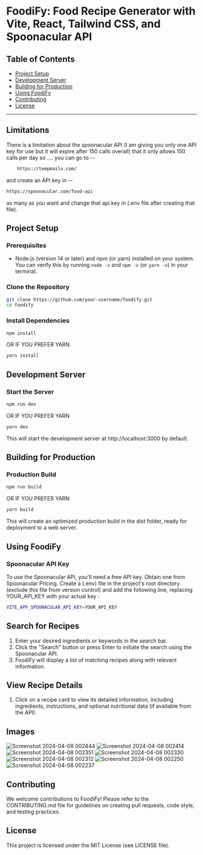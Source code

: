 # FoodiFy: Food Recipe Generator with Vite, React, Tailwind CSS, and Spoonacular API

## Table of Contents

- [Project Setup](#project-setup)
- [Development Server](#development-server)
- [Building for Production](#building-for-production)
- [Using FoodiFy](#using-foodify)
- [Contributing](#contributing)
- [License](#license)

---

## Limitations

There is a limitation about the spoonacular API (I am giving you only one API key for use but it will expire after 150 calls overall) that it only allows 150 calls per day so .... you can go to --

```bash
    https://tempmailo.com/
 ```
and create an API key in --

```bash
https://spoonacular.com/food-api
```
as many as you want and change that api key in (.env file after creating that file).

## Project Setup

### Prerequisites

- Node.js (version 14 or later) and npm (or yarn) installed on your system. You can verify this by running `node -v` and `npm -v` (or `yarn -v`) in your terminal.

### Clone the Repository

```bash
git clone https://github.com/your-username/foodify.git
cd foodify
```

### Install Dependencies

```bash
npm install
```
OR IF YOU PREFER YARN
```bash
yarn install
```
## Development Server
### Start the Server

```bash
npm run dev
```
OR IF YOU PREFER YARN
```bash
yarn dev
```
This will start the development server at http://localhost:3000 by default.

## Building for Production
### Production Build

```bash
npm run build
```
OR IF YOU PREFER YARN
```bash
yarn build
```

This will create an optimized production build in the dist folder, ready for deployment to a web server.

## Using FoodiFy
### Spoonacular API Key

To use the Spoonacular API, you'll need a free API key. Obtain one from Spoonacular Pricing.
Create a (.env) file in the project's root directory (exclude this file from version control) and add the following line, replacing YOUR_API_KEY with your actual key :

```bash
VITE_APP_SPOONACULAR_API_KEY=YOUR_API_KEY
```

## Search for Recipes

1. Enter your desired ingredients or keywords in the search bar.
2. Click the "Search" button or press Enter to initiate the search using the Spoonacular API.
3. FoodiFy will display a list of matching recipes along with relevant information.

## View Recipe Details

1. Click on a recipe card to view its detailed information, including ingredients, instructions, and optional nutritional data (if available from the API).

## Images
![Screenshot 2024-04-08 002444](https://github.com/ArunavaCoderEm/Foodify-Recipe-Home/assets/121813676/eea16569-4238-46bf-9550-d7f73915533b)
![Screenshot 2024-04-08 002414](https://github.com/ArunavaCoderEm/Foodify-Recipe-Home/assets/121813676/1d3e8ecb-7d27-406e-baa7-0d652edaa0ce)
![Screenshot 2024-04-08 002351](https://github.com/ArunavaCoderEm/Foodify-Recipe-Home/assets/121813676/0c2a6a97-b402-4203-9d6c-07e1a2e30f51)
![Screenshot 2024-04-08 002330](https://github.com/ArunavaCoderEm/Foodify-Recipe-Home/assets/121813676/7178224e-17e0-469e-ba61-51e3e2d1776b)
![Screenshot 2024-04-08 002312](https://github.com/ArunavaCoderEm/Foodify-Recipe-Home/assets/121813676/d406e71a-a2ef-4436-9c06-49333d9a1f91)
![Screenshot 2024-04-08 002250](https://github.com/ArunavaCoderEm/Foodify-Recipe-Home/assets/121813676/4f55e20b-6a8a-4504-a53f-b5ca0165a8e0)
![Screenshot 2024-04-08 002237](https://github.com/ArunavaCoderEm/Foodify-Recipe-Home/assets/121813676/e03ee9a4-d260-4dcd-9798-d240d36850ca)


## Contributing

We welcome contributions to FoodiFy! Please refer to the CONTRIBUTING.md file for guidelines on creating pull requests, code style, and testing practices.

## License

This project is licensed under the MIT License (see LICENSE file).
